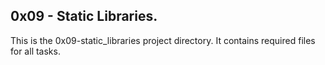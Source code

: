 ## 0x09 - Static Libraries.
This is the 0x09-static_libraries project directory. It contains required files for all tasks.
